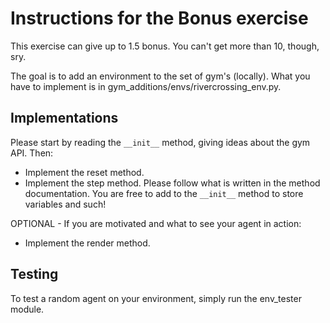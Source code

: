 # Instructions for the Bonus exercise
This exercise can give up to 1.5 bonus. You can't get more than 10, though, sry.

The goal is to add an environment to the set of gym's (locally).
What you have to implement is in gym_additions/envs/rivercrossing_env.py.

## Implementations
Please start by reading the `__init__` method, giving ideas about the gym API.
Then:
* Implement the reset method.
* Implement the step method.
Please follow what is written in the method documentation.
You are free to add to the `__init__` method to store variables and such!

OPTIONAL - If you are motivated and what to see your agent in action:
* Implement the render method.

## Testing
To test a random agent on your environment, simply run the env_tester module.
